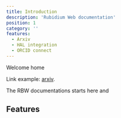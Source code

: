 ```yaml
---
title: Introduction
description: 'Rubidium Web documentation'
position: 1
category: ''
features:
  - Arxiv
  - HAL integration
  - ORCID connect
---
```


Welcome home 



Link example: [arxiv](http://arxiv.org).

<alert type="success">

The RBW documentations starts here and  

</alert>

## Features

<list :items="features"></list>


